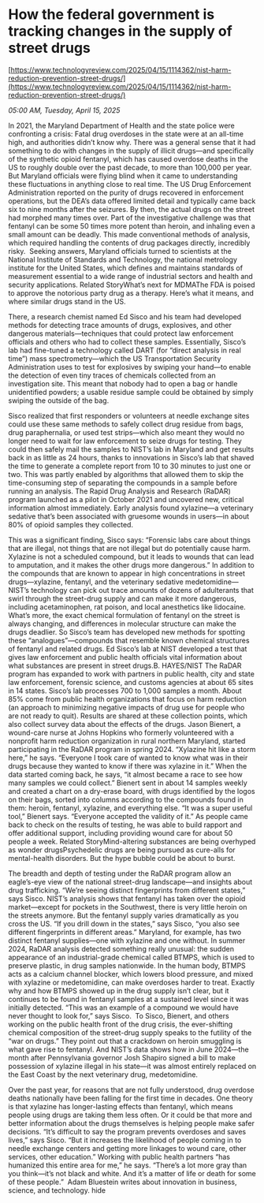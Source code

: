 # How the federal government is tracking changes in the supply of street drugs

[https://www.technologyreview.com/2025/04/15/1114362/nist-harm-reduction-prevention-street-drugs/](https://www.technologyreview.com/2025/04/15/1114362/nist-harm-reduction-prevention-street-drugs/)

*05:00 AM, Tuesday, April 15, 2025*

In 2021, the Maryland Department of Health and the state police were confronting a crisis: Fatal drug overdoses in the state were at an all-time high, and authorities didn’t know why. There was a general sense that it had something to do with changes in the supply of illicit drugs—and specifically of the synthetic opioid fentanyl, which has caused overdose deaths in the US to roughly double over the past decade, to more than 100,000 per year.  But Maryland officials were flying blind when it came to understanding these fluctuations in anything close to real time. The US Drug Enforcement Administration reported on the purity of drugs recovered in enforcement operations, but the DEA’s data offered limited detail and typically came back six to nine months after the seizures. By then, the actual drugs on the street had morphed many times over. Part of the investigative challenge was that fentanyl can be some 50 times more potent than heroin, and inhaling even a small amount can be deadly. This made conventional methods of analysis, which required handling the contents of drug packages directly, incredibly risky.   Seeking answers, Maryland officials turned to scientists at the National Institute of Standards and Technology, the national metrology institute for the United States, which defines and maintains standards of measurement essential to a wide range of industrial sectors and health and security applications. Related StoryWhat’s next for MDMAThe FDA is poised to approve the notorious party drug as a therapy. Here’s what it means, and where similar drugs stand in the US.

There, a research chemist named Ed Sisco and his team had developed methods for detecting trace amounts of drugs, explosives, and other dangerous materials—techniques that could protect law enforcement officials and others who had to collect these samples. Essentially, Sisco’s lab had fine-tuned a technology called DART (for “direct analysis in real time”) mass spectrometry—which the US Transportation Security Administration uses to test for explosives by swiping your hand—to enable the detection of even tiny traces of chemicals collected from an investigation site. This meant that nobody had to open a bag or handle unidentified powders; a usable residue sample could be obtained by simply swiping the outside of the bag.

Sisco realized that first responders or volunteers at needle exchange sites could use these same methods to safely collect drug residue from bags, drug paraphernalia, or used test strips—which also meant they would no longer need to wait for law enforcement to seize drugs for testing. They could then safely mail the samples to NIST’s lab in Maryland and get results back in as little as 24 hours, thanks to innovations in Sisco’s lab that shaved the time to generate a complete report from 10 to 30 minutes to just one or two. This was partly enabled by algorithms that allowed them to skip the time-consuming step of separating the compounds in a sample before running an analysis. The Rapid Drug Analysis and Research (RaDAR) program launched as a pilot in October 2021 and uncovered new, critical information almost immediately. Early analysis found xylazine—a veterinary sedative that’s been associated with gruesome wounds in users—in about 80% of opioid samples they collected.

This was a significant finding, Sisco says: “Forensic labs care about things that are illegal, not things that are not illegal but do potentially cause harm. Xylazine is not a scheduled compound, but it leads to wounds that can lead to amputation, and it makes the other drugs more dangerous.” In addition to the compounds that are known to appear in high concentrations in street drugs—xylazine, fentanyl, and the veterinary sedative medetomidine—NIST’s technology can pick out trace amounts of dozens of adulterants that swirl through the street-drug supply and can make it more dangerous, including acetaminophen, rat poison, and local anesthetics like lidocaine.  What’s more, the exact chemical formulation of fentanyl on the street is always changing, and differences in molecular structure can make the drugs deadlier. So Sisco’s team has developed new methods for spotting these “analogues”—­compounds that resemble known chemical structures of fentanyl and related drugs.  Ed Sisco’s lab at NIST developed a test that gives law enforcement and public health officials vital information about what substances are present in street drugs.B. HAYES/NIST   The RaDAR program has expanded to work with partners in public health, city and state law enforcement, forensic science, and customs agencies at about 65 sites in 14 states. Sisco’s lab processes 700 to 1,000 samples a month. About 85% come from public health organizations that focus on harm reduction (an approach to minimizing negative impacts of drug use for people who are not ready to quit). Results are shared at these collection points, which also collect survey data about the effects of the drugs. Jason Bienert, a wound-care nurse at Johns Hopkins who formerly volunteered with a nonprofit harm reduction organization in rural northern Maryland, started participating in the RaDAR program in spring 2024. “Xylazine hit like a storm here,” he says. “Everyone I took care of wanted to know what was in their drugs because they wanted to know if there was xylazine in it.” When the data started coming back, he says, “it almost became a race to see how many samples we could collect.” Bienert sent in about 14 samples weekly and created a chart on a dry-erase board, with drugs identified by the logos on their bags, sorted into columns according to the compounds found in them: ­heroin, fentanyl, xylazine, and everything else.  “It was a super useful tool,” Bienert says. “Everyone accepted the validity of it.” As people came back to check on the results of testing, he was able to build rapport and offer additional support, including providing wound care for about 50 people a week. Related StoryMind-altering substances are being overhyped as wonder drugsPsychedelic drugs are being pursued as cure-alls for mental-health disorders. But the hype bubble could be about to burst.

The breadth and depth of testing under the RaDAR program allow an eagle’s-eye view of the national street-drug landscape—and insights about drug trafficking. “We’re seeing distinct fingerprints from different states,” says Sisco. NIST’s analysis shows that fentanyl has taken over the opioid market—except for pockets in the Southwest, there is very little heroin on the streets anymore. But the fentanyl supply varies dramatically as you cross the US. “If you drill down in the states,” says Sisco, “you also see different fingerprints in different areas.” Maryland, for example, has two distinct fentanyl supplies—one with xylazine and one without. In summer 2024, RaDAR analysis detected something really unusual: the sudden appearance of an industrial-grade chemical called BTMPS, which is used to preserve plastic, in drug samples nationwide. In the human body, BTMPS acts as a calcium channel blocker, which lowers blood pressure, and mixed with xylazine or medetomidine, can make overdoses harder to treat. Exactly why and how BTMPS showed up in the drug supply isn’t clear, but it continues to be found in fentanyl samples at a sustained level since it was initially detected. “This was an example of a compound we would have never thought to look for,” says Sisco.  To Sisco, Bienert, and others working on the public health front of the drug crisis, the ever-shifting chemical composition of the street-drug supply speaks to the futility of the “war on drugs.” They point out that a crackdown on heroin smuggling is what gave rise to fentanyl. And NIST’s data shows how in June 2024—the month after Pennsylvania governor Josh Shapiro signed a bill to make possession of xylazine illegal in his state—it was almost entirely replaced on the East Coast by the next veterinary drug, medetomidine.

Over the past year, for reasons that are not fully understood, drug overdose deaths nationally have been falling for the first time in decades. One theory is that xylazine has longer-lasting effects than fentanyl, which means people using drugs are taking them less often. Or it could be that more and better information about the drugs themselves is helping people make safer decisions. “It’s difficult to say the program prevents overdoses and saves lives,” says Sisco. “But it increases the likelihood of people coming in to needle exchange centers and getting more linkages to wound care, other services, other education.” Working with public health partners “has humanized this entire area for me,” he says. “There’s a lot more gray than you think—it’s not black and white. And it’s a matter of life or death for some of these people.”  Adam Bluestein writes about innovation in business, science, and technology. hide

